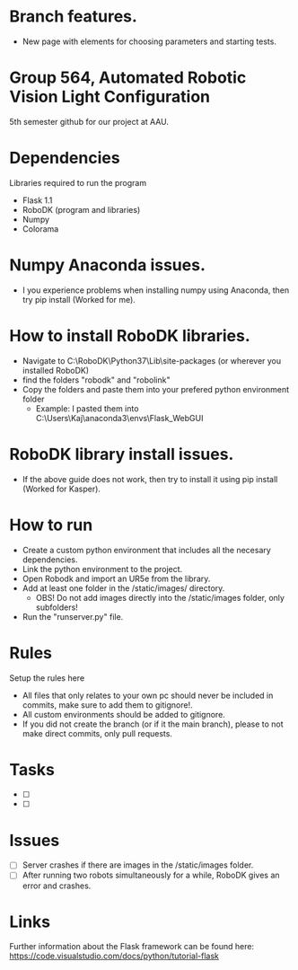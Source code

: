 # Branch features.
- New page with elements for choosing parameters and starting tests.

# Group 564, Automated Robotic Vision Light Configuration
5th semester github for our project at AAU.

# Dependencies
Libraries required to run the program
- Flask 1.1 
- RoboDK (program and libraries)
- Numpy
- Colorama

# Numpy Anaconda issues.
- I you experience problems when installing numpy using Anaconda, then try pip install (Worked for me).

# How to install RoboDK libraries.
- Navigate to C:\RoboDK\Python37\Lib\site-packages (or wherever you installed RoboDK)
- find the folders "robodk" and "robolink"
- Copy the folders and paste them into your prefered python environment folder
  - Example: I pasted them into C:\Users\Kaj\anaconda3\envs\Flask_WebGUI

# RoboDK library install issues.
- If the above guide does not work, then try to install it using pip install (Worked for Kasper).

# How to run
 - Create a custom python environment that includes all the necesary dependencies. 
 - Link the python environment to the project.
 - Open Robodk and import an UR5e from the library.
 - Add at least one folder in the /static/images/ directory.
    - OBS! Do not add images directly into the /static/images folder, only subfolders!
 - Run the "runserver.py" file.

# Rules
Setup the rules here
- All files that only relates to your own pc should never be included in commits, make sure to add them to gitignore!.
- All custom environments should be added to gitignore.
- If you did not create the branch (or if it the main branch), please to not make direct commits, only pull requests.

# Tasks 
- [ ] 
- [ ] 

# Issues
- [ ] Server crashes if there are images in the /static/images folder.
- [ ] After running two robots simultaneously for a while, RoboDK gives an error and crashes. 

# Links
Further information about the Flask framework can be found here: https://code.visualstudio.com/docs/python/tutorial-flask 
